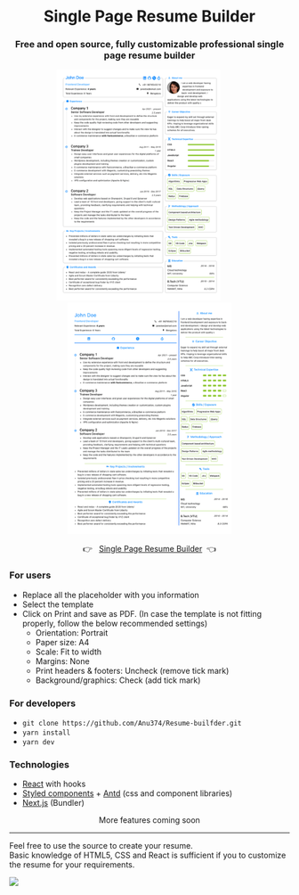 <div align="center">
<h1>Single Page Resume Builder</h1>

### Free and open source, fully customizable professional single page resume builder

<a href="https://resume-builfder.vercel.app/"><img src="public/images/professional.png" alt="cover" height="415px" width="294px"/></a>&nbsp;&nbsp;&nbsp;&nbsp;&nbsp;&nbsp;&nbsp;&nbsp;&nbsp;&nbsp;
<a href="https://resume-builfder.vercel.app/"><img src="public/images/legacy.png" alt="cover" height="415px" width="294px"/></a>



👉 &nbsp;&nbsp;[Single Page Resume Builder](https://resume-bbuilder.vercel.app/)&nbsp;&nbsp;👈

</div>

### For users

- Replace all the placeholder with you information
- Select the template
- Click on Print and save as PDF. (In case the template is not fitting properly, follow the below recommended settings)
  - Orientation: Portrait
  - Paper size: A4
  - Scale: Fit to width
  - Margins: None
  - Print headers & footers: Uncheck (remove tick mark)
  - Background/graphics: Check (add tick mark)

### For developers

- `git clone https://github.com/Anu374/Resume-builfder.git`
- `yarn install`
- `yarn dev`

### Technologies

- [React](https://reactjs.org/) with hooks
- [Styled components](https://styled-components.com/) + [Antd](https://ant.design/docs/react/introduce) (css and component libraries)
- [Next.js](https://nextjs.org/) (Bundler)

<div align="center">More features coming soon</div>

---

Feel free to use the source to create your resume.<br/>
Basic knowledge of HTML5, CSS and React is sufficient if you to customize the resume for your requirements.

![](https://visitor-badge.glitch.me/badge?page_id=single-page-resume-builder)
